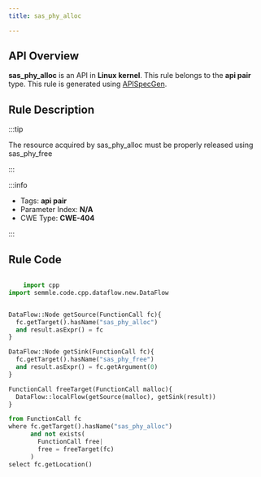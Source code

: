 ```yaml
---
title: sas_phy_alloc

---
```



## API Overview
**sas_phy_alloc** is an API in **Linux kernel**. This rule belongs to the **api pair** type. This rule is generated using [APISpecGen](../../tools/APISpecGen).
## Rule Description

:::tip

The resource acquired by sas_phy_alloc must be properly released using sas_phy_free

:::

:::info

- Tags: **api pair**
- Parameter Index: **N/A**
- CWE Type: **CWE-404**

:::

## Rule Code
```python

    import cpp
import semmle.code.cpp.dataflow.new.DataFlow


DataFlow::Node getSource(FunctionCall fc){
  fc.getTarget().hasName("sas_phy_alloc")
  and result.asExpr() = fc
}

DataFlow::Node getSink(FunctionCall fc){
  fc.getTarget().hasName("sas_phy_free")
  and result.asExpr() = fc.getArgument(0)
}

FunctionCall freeTarget(FunctionCall malloc){
  DataFlow::localFlow(getSource(malloc), getSink(result))
}

from FunctionCall fc
where fc.getTarget().hasName("sas_phy_alloc")
      and not exists(
        FunctionCall free| 
        free = freeTarget(fc)
      )
select fc.getLocation()

    
```